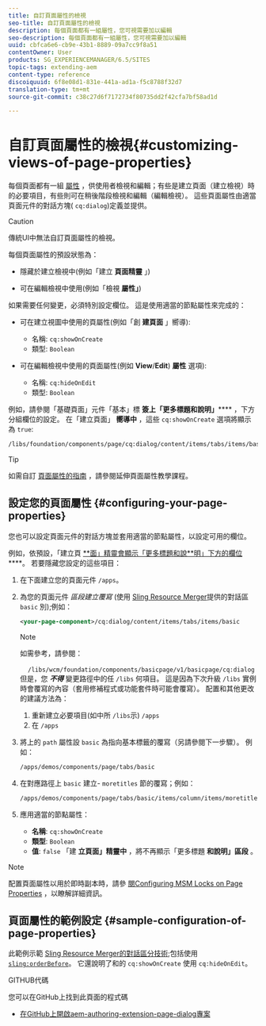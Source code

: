 ```yaml
---
title: 自訂頁面屬性的檢視
seo-title: 自訂頁面屬性的檢視
description: 每個頁面都有一組屬性，您可視需要加以編輯
seo-description: 每個頁面都有一組屬性，您可視需要加以編輯
uuid: cbfca6e6-cb9e-43b1-8889-09a7cc9f8a51
contentOwner: User
products: SG_EXPERIENCEMANAGER/6.5/SITES
topic-tags: extending-aem
content-type: reference
discoiquuid: 6f8e08d1-831e-441a-ad1a-f5c8788f32d7
translation-type: tm+mt
source-git-commit: c38c27d6f7172734f80735dd2f42cfa7bf58ad1d

---
```



# 自訂頁面屬性的檢視{#customizing-views-of-page-properties}

每個頁面都有一組 [屬性](/help/sites-authoring/editing-page-properties.md) ，供使用者檢視和編輯；有些是建立頁面（建立檢視）時的必要項目，有些則可在稍後階段檢視和編輯（編輯檢視）。 這些頁面屬性由適當頁面元件的對話方塊( `cq:dialog`)定義並提供。

>[!CAUTION]
>
>傳統UI中無法自訂頁面屬性的檢視。

每個頁面屬性的預設狀態為：

* 隱藏於建立檢視中(例如「建立 **頁面精靈** 」)

* 可在編輯檢視中使用(例如「檢視 **屬性」**)

如果需要任何變更，必須特別設定欄位。 這是使用適當的節點屬性來完成的：

* 可在建立視圖中使用的頁屬性(例如「創 **建頁面** 」嚮導):

   * 名稱: `cq:showOnCreate`
   * 類型: `Boolean`

* 可在編輯檢視中使用的頁面屬性(例如 **View**/**Edit**) **屬性** 選項):

   * 名稱: `cq:hideOnEdit`
   * 類型: `Boolean`

例如，請參閱「基礎頁面」元件「基本」標 **簽上「更多標題和說明」****** ，下方分組欄位的設定。 在「建立頁面」 **嚮導中** ，這些 `cq:showOnCreate` 選項將顯示為 `true`:

```xml
/libs/foundation/components/page/cq:dialog/content/items/tabs/items/basic/items/column/items/moretitles
```

>[!TIP]
>
>如需自訂 [頁面屬性的指南](https://docs.adobe.com/content/help/en/experience-manager-learn/sites/developing/page-properties-technical-video-develop.html) ，請參閱延伸頁面屬性教學課程。

## 設定您的頁面屬性 {#configuring-your-page-properties}

您也可以設定頁面元件的對話方塊並套用適當的節點屬性，以設定可用的欄位。

例如，依預設，「建立頁 [**面」精靈會顯示「更多標題和說&#x200B;**明」下方的欄位](/help/sites-authoring/managing-pages.md#creating-a-new-page)****。 若要隱藏您設定的這些項目：

1. 在下面建立您的頁面元件 `/apps`。
1. 為您的頁面元件 *區段建立覆寫* (使用 [Sling Resource Merger](/help/sites-developing/sling-resource-merger.md)提供的對話區 `basic` 別);例如：

   ```xml
   <your-page-component>/cq:dialog/content/items/tabs/items/basic
   ```

   >[!NOTE]
   >
   >如需參考，請參閱：
   >
   >    `/libs/wcm/foundation/components/basicpage/v1/basicpage/cq:dialog`
   但是，您 ***不得*** 變更路徑中的任 `/libs` 何項目。
   這是因為下次升級 `/libs` 實例時會覆寫的內容（套用修補程式或功能套件時可能會覆寫）。
   配置和其他更改的建議方法為：
   1. 重新建立必要項目(如中所 `/libs`示) `/apps`
   1. 在 `/apps`


1. 將上的 `path` 屬性設 `basic` 為指向基本標籤的覆寫（另請參閱下一步驟）。 例如：

   ```xml
   /apps/demos/components/page/tabs/basic
   ```

1. 在對應路徑上 `basic` 建立- `moretitles` 節的覆寫；例如：

   ```xml
   /apps/demos/components/page/tabs/basic/items/column/items/moretitles
   ```

1. 應用適當的節點屬性：

   * **名稱**: `cq:showOnCreate`
   * **類型**: `Boolean`
   * **值**: `false`
   「建 **立頁面」精靈中** ，將不再顯示「更多標題 **和說明」區段** 。

>[!NOTE]
配置頁面屬性以用於即時副本時，請參 [閱Configuring MSM Locks on Page Properties](/help/sites-developing/extending-msm.md#configuring-msm-locks-on-page-properties-touch-enabled-ui) ，以瞭解詳細資訊。

## 頁面屬性的範例設定 {#sample-configuration-of-page-properties}

此範例示範 [Sling Resource Merger的對話區分技術](/help/sites-developing/sling-resource-merger.md);包括使用 [`sling:orderBefore`](/help/sites-developing/sling-resource-merger.md#properties)。 它還說明了和的 `cq:showOnCreate` 使用 `cq:hideOnEdit`。

GITHUB代碼

您可以在GitHub上找到此頁面的程式碼

* [在GitHub上開啟aem-authoring-extension-page-dialog專案](https://github.com/Adobe-Marketing-Cloud/aem-authoring-extension-page-dialog)

